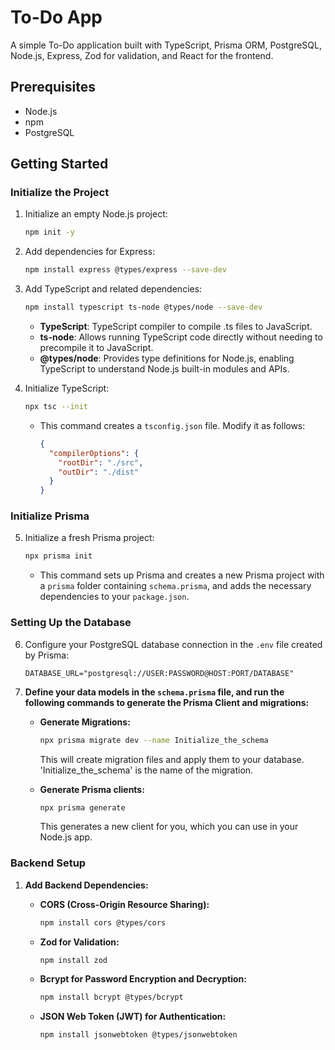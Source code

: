 # To-Do App

A simple To-Do application built with TypeScript, Prisma ORM, PostgreSQL, Node.js, Express, Zod for validation, and React for the frontend.

## Prerequisites

- Node.js
- npm
- PostgreSQL

## Getting Started

### Initialize the Project

1. Initialize an empty Node.js project:
    ```bash
    npm init -y
    ```

2. Add dependencies for Express:
    ```bash
    npm install express @types/express --save-dev
    ```

3. Add TypeScript and related dependencies:
    ```bash
    npm install typescript ts-node @types/node --save-dev
    ```
    - **TypeScript**: TypeScript compiler to compile .ts files to JavaScript.
    - **ts-node**: Allows running TypeScript code directly without needing to precompile it to JavaScript.
    - **@types/node**: Provides type definitions for Node.js, enabling TypeScript to understand Node.js built-in modules and APIs.

4. Initialize TypeScript:
    ```bash
    npx tsc --init
    ```
    - This command creates a `tsconfig.json` file. Modify it as follows:
      ```json
      {
        "compilerOptions": {
          "rootDir": "./src",
          "outDir": "./dist"
        }
      }
      ```

### Initialize Prisma

5. Initialize a fresh Prisma project:
    ```bash
    npx prisma init
    ```
    - This command sets up Prisma and creates a new Prisma project with a `prisma` folder containing `schema.prisma`, and adds the necessary dependencies to your `package.json`.

### Setting Up the Database

6. Configure your PostgreSQL database connection in the `.env` file created by Prisma:
    ```env
    DATABASE_URL="postgresql://USER:PASSWORD@HOST:PORT/DATABASE"
    ```
7. **Define your data models in the `schema.prisma` file, and run the following commands to generate the Prisma Client and migrations:**

    - **Generate Migrations:** 
      ```bash
      npx prisma migrate dev --name Initialize_the_schema
      ```
      This will create migration files and apply them to your database. 'Initialize_the_schema' is the name of the migration.

    - **Generate Prisma clients:**
      ```bash
      npx prisma generate
      ```
      This generates a new client for you, which you can use in your Node.js app.




### Backend Setup

1. **Add Backend Dependencies:**

    - **CORS (Cross-Origin Resource Sharing):**
      ```bash
      npm install cors @types/cors
      ```

    - **Zod for Validation:**
      ```bash
      npm install zod
      ```

    - **Bcrypt for Password Encryption and Decryption:**
      ```bash
      npm install bcrypt @types/bcrypt
      ```

    - **JSON Web Token (JWT) for Authentication:**
      ```bash
      npm install jsonwebtoken @types/jsonwebtoken
      ```